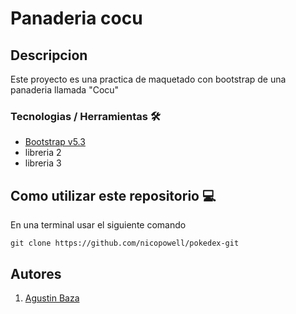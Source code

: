 # Panaderia cocu 

## Descripcion

Este proyecto es una practica de maquetado con bootstrap de una panaderia llamada "Cocu"

### Tecnologias / Herramientas 🛠

- [Bootstrap v5.3](https://getbootstrap.com/)
- libreria 2 
- libreria 3 

## Como utilizar este repositorio 💻

En una terminal usar el siguiente comando 

```
git clone https://github.com/nicopowell/pokedex-git 

```

## Autores 

1. [Agustin Baza](https://www.instagram.com/agustinbaza/)


